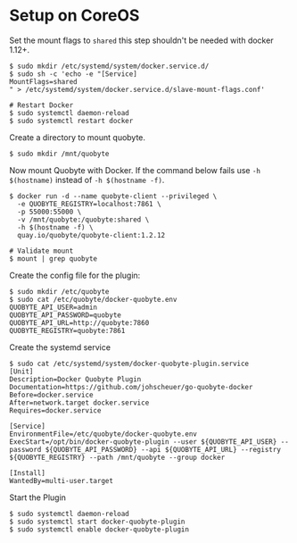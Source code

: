 # Setup on CoreOS

Set the mount flags to `shared` this step shouldn't be needed with docker 1.12+.

```
$ sudo mkdir /etc/systemd/system/docker.service.d/
$ sudo sh -c 'echo -e "[Service]
MountFlags=shared
" > /etc/systemd/system/docker.service.d/slave-mount-flags.conf'

# Restart Docker
$ sudo systemctl daemon-reload
$ sudo systemctl restart docker
```

Create a directory to mount quobyte.

```
$ sudo mkdir /mnt/quobyte
```

Now mount Quobyte with Docker. If the command below fails use `-h $(hostname)` instead of `-h $(hostname -f)`.

```
$ docker run -d --name quobyte-client --privileged \
  -e QUOBYTE_REGISTRY=localhost:7861 \
  -p 55000:55000 \
  -v /mnt/quobyte:/quobyte:shared \
  -h $(hostname -f) \
  quay.io/quobyte/quobyte-client:1.2.12

# Validate mount
$ mount | grep quobyte
```

Create the config file for the plugin:

```
$ sudo mkdir /etc/quobyte
$ sudo cat /etc/quobyte/docker-quobyte.env
QUOBYTE_API_USER=admin
QUOBYTE_API_PASSWORD=quobyte
QUOBYTE_API_URL=http://quobyte:7860
QUOBYTE_REGISTRY=quobyte:7861
```

Create the systemd service

```
$ sudo cat /etc/systemd/system/docker-quobyte-plugin.service
[Unit]
Description=Docker Quobyte Plugin
Documentation=https://github.com/johscheuer/go-quobyte-docker
Before=docker.service
After=network.target docker.service
Requires=docker.service

[Service]
EnvironmentFile=/etc/quobyte/docker-quobyte.env
ExecStart=/opt/bin/docker-quobyte-plugin --user ${QUOBYTE_API_USER} --password ${QUOBYTE_API_PASSWORD} --api ${QUOBYTE_API_URL} --registry ${QUOBYTE_REGISTRY} --path /mnt/quobyte --group docker

[Install]
WantedBy=multi-user.target
```

Start the Plugin

```
$ sudo systemctl daemon-reload
$ sudo systemctl start docker-quobyte-plugin
$ sudo systemctl enable docker-quobyte-plugin
```
